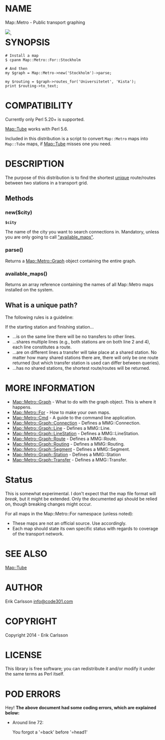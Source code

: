 # NAME

Map::Metro - Public transport graphing

<div>
    <p><a style="float: left;" href="https://travis-ci.org/Csson/p5-Map-Metro"><img src="https://travis-ci.org/Csson/p5-Map-Metro.svg?branch=master">&nbsp;</a>
</div>

# SYNOPSIS

    # Install a map
    $ cpanm Map::Metro::For::Stockholm

    # And then
    my $graph = Map::Metro->new('Stockholm')->parse;

    my $routing = $graph->routes_for('Universitetet', 'Kista');
    print $routing->to_text;

# COMPATIBILITY

Currently only Perl 5.20+ is supported.

[Map::Tube](https://metacpan.org/pod/Map::Tube) works with Perl 5.6.

Included in this distribution is a script to convert `Map::Metro` maps into `Map::Tube` maps, if [Map::Tube](https://metacpan.org/pod/Map::Tube) misses one you need.

# DESCRIPTION

The purpose of this distribution is to find the shortest [unique](#what-is-a-unique-path) route/routes between two stations in a transport grid.

## Methods

### new($city)

**`$city`**

The name of the city you want to search connections in. Mandatory, unless you are only going to call ["available\_maps"](#available_maps).

### parse()

Returns a [Map::Metro::Graph](https://metacpan.org/pod/Map::Metro::Graph) object containing the entire graph.

### available\_maps()

Returns an array reference containing the names of all Map::Metro maps installed on the system.

## What is a unique path?

The following rules is a guideline:

If the starting station and finishing station...

- ...is on the same line there will be no transfers to other lines.
- ...shares multiple lines (e.g., both stations are on both line 2 and 4), each line constitutes a route.
- ...are on different lines a transfer will take place at a shared station. No matter how many shared stations there are, there will only be one route returned (but which transfer station is used can differ between queries).
- ...has no shared stations, the shortest route/routes will be returned.

# MORE INFORMATION

- [Map::Metro::Graph](https://metacpan.org/pod/Map::Metro::Graph) - What to do with the graph object. This is where it happens.
- [Map::Metro::For](https://metacpan.org/pod/Map::Metro::For) - How to make your own maps.
- [Map::Metro::Cmd](https://metacpan.org/pod/Map::Metro::Cmd) - A guide to the command line application.
- [Map::Metro::Graph::Connection](https://metacpan.org/pod/Map::Metro::Graph::Connection) - Defines a MMG::Connection.
- [Map::Metro::Graph::Line](https://metacpan.org/pod/Map::Metro::Graph::Line) - Defines a MMG::Line.
- [Map::Metro::Graph::LineStation](https://metacpan.org/pod/Map::Metro::Graph::LineStation) - Defines a MMG::LineStation.
- [Map::Metro::Graph::Route](https://metacpan.org/pod/Map::Metro::Graph::Route) - Defines a MMG::Route.
- [Map::Metro::Graph::Routing](https://metacpan.org/pod/Map::Metro::Graph::Routing) - Defines a MMG::Routing.
- [Map::Metro::Graph::Segment](https://metacpan.org/pod/Map::Metro::Graph::Segment) - Defines a MMG::Segment.
- [Map::Metro::Graph::Station](https://metacpan.org/pod/Map::Metro::Graph::Station) - Defines a MMG::Station
- [Map::Metro::Graph::Transfer](https://metacpan.org/pod/Map::Metro::Graph::Transfer) - Defines a MMG::Transfer.

# Status

This is somewhat experimental. I don't expect that the map file format will _break_, but it might be
extended. Only the documented api should be relied on, though breaking changes might occur.

For all maps in the Map::Metro::For namespace (unless noted):

- These maps are not an official source. Use accordingly.
- Each map should state its own specific status with regards to coverage of the transport network.

# SEE ALSO

[Map::Tube](https://metacpan.org/pod/Map::Tube)

# AUTHOR

Erik Carlsson <info@code301.com>

# COPYRIGHT

Copyright 2014 - Erik Carlsson

# LICENSE

This library is free software; you can redistribute it and/or modify
it under the same terms as Perl itself.

# POD ERRORS

Hey! **The above document had some coding errors, which are explained below:**

- Around line 72:

    You forgot a '=back' before '=head1'
